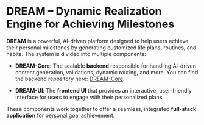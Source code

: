 # DREAM – Dynamic Realization Engine for Achieving Milestones

**DREAM** is a powerful, AI-driven platform designed to help users achieve their personal milestones by generating customized life plans, routines, and habits. The system is divided into multiple components:

-   **DREAM-Core**: The scalable **backend** responsible for handling AI-driven content generation, validations, dynamic routing, and more. You can find the backend repository here: [DREAM-Core](https://github.com/ankitpakhale/DREAM-Core).

-   **DREAM-UI**: The **frontend UI** that provides an interactive, user-friendly interface for users to engage with their personalized plans.


These components work together to offer a seamless, integrated **full-stack application** for personal goal achievement.
